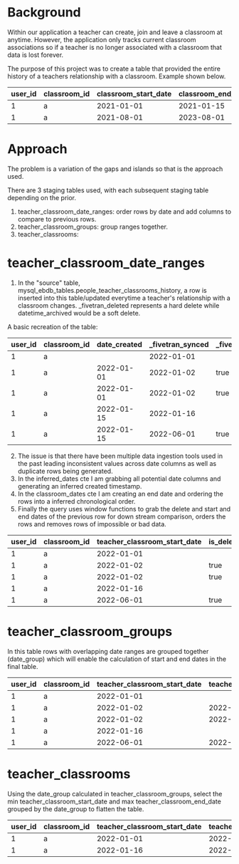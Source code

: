 # Background
Within our application a teacher can create, join and leave a classroom at anytime. However, the application only tracks current classroom associations so if a teacher is no longer associated with a classroom that data is lost forever.

The purpose of this project was to create a table that provided the entire history of a teachers relationship with a classroom. Example shown below.

| user_id | classroom_id | classroom_start_date | classroom_end_date |
|---------|--------------|----------------------|--------------------|
| 1       | a            | 2021-01-01           | 2021-01-15         |
| 1       | a            | 2021-08-01           | 2023-08-01         |

# Approach
The problem is a variation of the gaps and islands so that is the approach used.

There are 3 staging tables used, with each subsequent staging table depending on the prior.

1. teacher_classroom_date_ranges: order rows by date and add columns to compare to previous rows.
2. teacher_classroom_groups: group ranges together.
3. teacher_classrooms:

# teacher_classroom_date_ranges
1. In the "source" table, mysql_ebdb_tables.people_teacher_classrooms_history, a row is inserted into this table/updated everytime a teacher's relationship with a classroom changes. _fivetran_deleted represents a hard delete while datetime_archived would be a soft delete.

A basic recreation of the table:

| user_id | classroom_id | date_created | _fivetran_synced | _fivetran_deleted |
|---------|--------------|--------------|------------------|-------------------|
| 1       | a            |              | 2022-01-01       |                   |
| 1       | a            | 2022-01-01   | 2022-01-02       | true              |
| 1       | a            | 2022-01-01   | 2022-01-02       | true              |
| 1       | a            | 2022-01-15   | 2022-01-16       |                   |
| 1       | a            | 2022-01-15   | 2022-06-01       | true              |

2. The issue is that there have been multiple data ingestion tools used in the past leading inconsistent values across date columns as well as duplicate rows being generated.
3. In the inferred_dates cte I am grabbing all potential date columns and generating an inferred created timestamp.
4. In the classroom_dates cte I am creating an end date and ordering the rows into a inferred chronological order.
5. Finally the query uses window functions to grab the delete and start and end dates of the previous row for down stream comparison, orders the rows and removes rows of impossible or bad data.

| user_id | classroom_id | teacher_classroom_start_date | is_deleted | is_previous_row_deleted | previous_teacher_classroom_start_date | previous_teacher_classroom_end_date | teacher_classroom_end_date | rn |
|---------|--------------|------------------------------|------------|-------------------------|---------------------------------------|-------------------------------------|----------------------------|----|
| 1       | a            | 2022-01-01                   |            | false                   |                                       |                                     |                            | 1  |
| 1       | a            | 2022-01-02                   | true       | false                   | 2022-01-01                            |                                     | 2022-01-02                 | 2  |
| 1       | a            | 2022-01-02                   | true       | true                    | 2022-01-01                            |                                     | 2022-01-02                 | 3  |
| 1       | a            | 2022-01-16                   |            | true                    | 2022-01-01                            | 2022-01-02                          |                            | 4  |
| 1       | a            | 2022-06-01                   | true       | false                   | 2022-01-01                            |                                     | 2022-06-01                 | 5  |

# teacher_classroom_groups
In this table rows with overlapping date ranges are grouped together (date_group) which will enable the calculation of start and end dates in the final table.

| user_id | classroom_id | teacher_classroom_start_date | teacher_classroom_end_date | date_group | rn |
|---------|--------------|------------------------------|----------------------------|------------|----|
| 1       | a            | 2022-01-01                   |                            | 0          | 1  |
| 1       | a            | 2022-01-02                   | 2022-01-02                 | 0          | 2  |
| 1       | a            | 2022-01-02                   | 2022-01-02                 | 0          | 3  |
| 1       | a            | 2022-01-16                   |                            | 1          | 4  |
| 1       | a            | 2022-06-01                   | 2022-06-01                 | 1          | 5  |

# teacher_classrooms
Using the date_group calculated in teacher_classroom_groups, select the min teacher_classroom_start_date and max teacher_classroom_end_date grouped by the date_group to flatten the table.

| user_id | classroom_id | teacher_classroom_start_date | teacher_classroom_end_date |
|---------|--------------|------------------------------|----------------------------|
| 1       | a            | 2022-01-01                   | 2022-01-02                 |
| 1       | a            | 2022-01-16                   | 2022-06-01                 |

